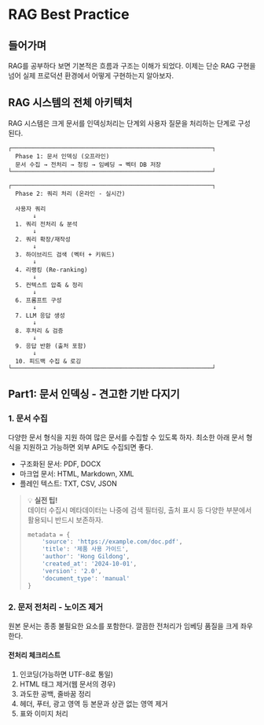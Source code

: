 # RAG Best Practice

## 들어가며

RAG를 공부하다 보면 기본적은 흐름과 구조는 이해가 되었다. 이제는 단순 RAG 구현을 넘어 실제 프로덕션 환경에서 어떻게 구현하는지 알아보자.

## RAG 시스템의 전체 아키텍처

RAG 시스템은 크게 문서를 인덱싱처리는 단계외 사용자 질문을 처리하는 단계로 구성된다.

```plaintext
┌─────────────────────────────────────────────────────────┐
  Phase 1: 문서 인덱싱 (오프라인)                           
  문서 수집 → 전처리 → 청킹 → 임베딩 → 벡터 DB 저장           
└─────────────────────────────────────────────────────────┘

┌─────────────────────────────────────────────────────────┐
  Phase 2: 쿼리 처리 (온라인 - 실시간)                      
                                                      
  사용자 쿼리                                         
       ↓                                              
  1. 쿼리 전처리 & 분석                               
       ↓                                              
  2. 쿼리 확장/재작성                                 
       ↓                                              
  3. 하이브리드 검색 (벡터 + 키워드)                 
       ↓                                              
  4. 리랭킹 (Re-ranking)                              
       ↓                                              
  5. 컨텍스트 압축 & 정리                             
       ↓                                              
  6. 프롬프트 구성                                    
       ↓                                              
  7. LLM 응답 생성                                    
       ↓                                              
  8. 후처리 & 검증                                    
       ↓                                              
  9. 응답 반환 (출처 포함)                            
       ↓                                              
  10. 피드백 수집 & 로깅                              
└─────────────────────────────────────────────────────────┘
```

## Part1: 문서 인덱싱 - 견고한 기반 다지기

### 1. 문서 수집

다양한 문서 형식을 지원 하여 많은 문서를 수집할 수 있도록 하자. 최소한 아래 문서 형식을 지원하고 가능하면 외부 API도 수집되면 좋다.

- 구조화된 문서: PDF, DOCX
- 마크업 문서: HTML, Markdown, XML
- 플레인 텍스트: TXT, CSV, JSON

> 💡 **실전 팁!**  
> 데이터 수집시 메타데이터는 나중에 검색 필터링, 출처 표시 등 다양한 부분에서 활용되니 반드시 보존하자.
>
> ```python
> metadata = {
>     'source': 'https://example.com/doc.pdf',
>     'title': '제품 사용 가이드',
>     'author': 'Hong Gildong',
>     'created_at': '2024-10-01',
>     'version': '2.0',
>     'document_type': 'manual'
> }
> ```

### 2. 문저 전처리 - 노이즈 제거

원본 문서는 종종 불필요한 요소를 포함한다. 깔끔한 전처리가 임베딩 품질을 크게 좌우한다.

#### 전처리 체크리스트

1. 인코딩(가능하면 UTF-8로 통일)
2. HTML 태그 제거(웹 문서의 경우)
3. 과도한 공백, 줄바꿈 정리
4. 헤더, 푸터, 광고 영역 등 본문과 상관 없는 영역 제거
5. 표와 이미지 처리
